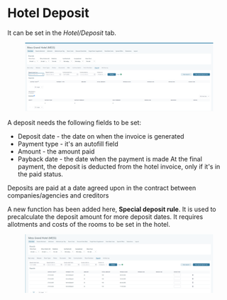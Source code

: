 # Hotel Deposit

It can be set in the _Hotel/Deposit_ tab.

<figure><img src="../../.gitbook/assets/image (12) (1) (1) (1) (1).png" alt=""><figcaption></figcaption></figure>

A deposit needs the following fields to be set:

* Deposit date - the date on when the invoice is generated
* Payment type - it's an autofill field
* Amount - the amount paid
* Payback date - the date when the payment is made At the final payment, the deposit is deducted from the hotel invoice, only if it's in the paid status.

Deposits are paid at a date agreed upon in the contract between companies/agencies and creditors

A new function has been added here, **Special deposit rule**. It is used to precalculate the deposit amount for more deposit dates. It requires allotments and costs of the rooms to be set in the hotel.

<figure><img src="../../.gitbook/assets/image (15) (1) (1) (1).png" alt=""><figcaption></figcaption></figure>
